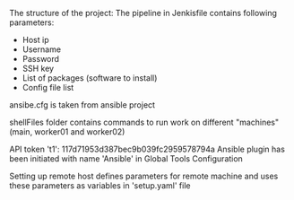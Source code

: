 The structure of the project:
The pipeline in Jenkisfile contains following parameters:
- Host ip
- Username
- Password
- SSH key
- List of packages (software to install)
- Config file list

ansibe.cfg is taken from ansible project

shellFiles folder contains commands to run work on different "machines" (main, worker01 and worker02)

API token 't1': 117d71953d387bec9b039fc2959578794a
Ansible plugin has been initiated with name 'Ansible' in Global Tools Configuration

Setting up remote host defines parameters for remote machine and uses these parameters as variables in 'setup.yaml' file 

 
